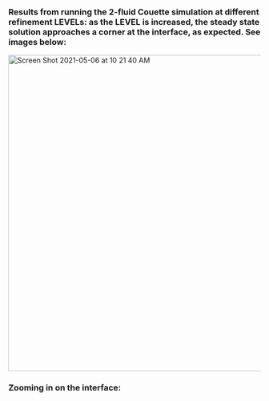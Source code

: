 ### Results from running the 2-fluid Couette simulation at different refinement LEVELs: as the LEVEL is increased, the steady state solution approaches a corner at the interface, as expected. See images below:
<img width="632" alt="Screen Shot 2021-05-06 at 10 21 40 AM" src="https://user-images.githubusercontent.com/69660053/117315417-ae9e5f80-ae55-11eb-8916-6430dab971c6.png"> </br>
### Zooming in on the interface:
